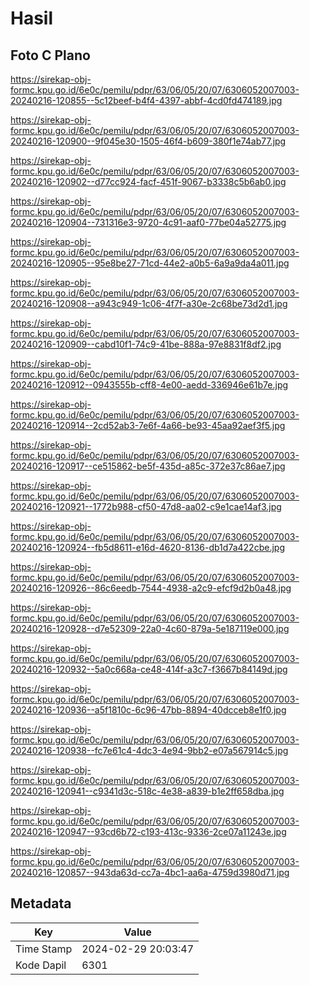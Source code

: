 # Hasil

## Foto C Plano

https://sirekap-obj-formc.kpu.go.id/6e0c/pemilu/pdpr/63/06/05/20/07/6306052007003-20240216-120855--5c12beef-b4f4-4397-abbf-4cd0fd474189.jpg

https://sirekap-obj-formc.kpu.go.id/6e0c/pemilu/pdpr/63/06/05/20/07/6306052007003-20240216-120900--9f045e30-1505-46f4-b609-380f1e74ab77.jpg

https://sirekap-obj-formc.kpu.go.id/6e0c/pemilu/pdpr/63/06/05/20/07/6306052007003-20240216-120902--d77cc924-facf-451f-9067-b3338c5b6ab0.jpg

https://sirekap-obj-formc.kpu.go.id/6e0c/pemilu/pdpr/63/06/05/20/07/6306052007003-20240216-120904--731316e3-9720-4c91-aaf0-77be04a52775.jpg

https://sirekap-obj-formc.kpu.go.id/6e0c/pemilu/pdpr/63/06/05/20/07/6306052007003-20240216-120905--95e8be27-71cd-44e2-a0b5-6a9a9da4a011.jpg

https://sirekap-obj-formc.kpu.go.id/6e0c/pemilu/pdpr/63/06/05/20/07/6306052007003-20240216-120908--a943c949-1c06-4f7f-a30e-2c68be73d2d1.jpg

https://sirekap-obj-formc.kpu.go.id/6e0c/pemilu/pdpr/63/06/05/20/07/6306052007003-20240216-120909--cabd10f1-74c9-41be-888a-97e8831f8df2.jpg

https://sirekap-obj-formc.kpu.go.id/6e0c/pemilu/pdpr/63/06/05/20/07/6306052007003-20240216-120912--0943555b-cff8-4e00-aedd-336946e61b7e.jpg

https://sirekap-obj-formc.kpu.go.id/6e0c/pemilu/pdpr/63/06/05/20/07/6306052007003-20240216-120914--2cd52ab3-7e6f-4a66-be93-45aa92aef3f5.jpg

https://sirekap-obj-formc.kpu.go.id/6e0c/pemilu/pdpr/63/06/05/20/07/6306052007003-20240216-120917--ce515862-be5f-435d-a85c-372e37c86ae7.jpg

https://sirekap-obj-formc.kpu.go.id/6e0c/pemilu/pdpr/63/06/05/20/07/6306052007003-20240216-120921--1772b988-cf50-47d8-aa02-c9e1cae14af3.jpg

https://sirekap-obj-formc.kpu.go.id/6e0c/pemilu/pdpr/63/06/05/20/07/6306052007003-20240216-120924--fb5d8611-e16d-4620-8136-db1d7a422cbe.jpg

https://sirekap-obj-formc.kpu.go.id/6e0c/pemilu/pdpr/63/06/05/20/07/6306052007003-20240216-120926--86c6eedb-7544-4938-a2c9-efcf9d2b0a48.jpg

https://sirekap-obj-formc.kpu.go.id/6e0c/pemilu/pdpr/63/06/05/20/07/6306052007003-20240216-120928--d7e52309-22a0-4c60-879a-5e187119e000.jpg

https://sirekap-obj-formc.kpu.go.id/6e0c/pemilu/pdpr/63/06/05/20/07/6306052007003-20240216-120932--5a0c668a-ce48-414f-a3c7-f3667b84149d.jpg

https://sirekap-obj-formc.kpu.go.id/6e0c/pemilu/pdpr/63/06/05/20/07/6306052007003-20240216-120936--a5f1810c-6c96-47bb-8894-40dcceb8e1f0.jpg

https://sirekap-obj-formc.kpu.go.id/6e0c/pemilu/pdpr/63/06/05/20/07/6306052007003-20240216-120938--fc7e61c4-4dc3-4e94-9bb2-e07a567914c5.jpg

https://sirekap-obj-formc.kpu.go.id/6e0c/pemilu/pdpr/63/06/05/20/07/6306052007003-20240216-120941--c9341d3c-518c-4e38-a839-b1e2ff658dba.jpg

https://sirekap-obj-formc.kpu.go.id/6e0c/pemilu/pdpr/63/06/05/20/07/6306052007003-20240216-120947--93cd6b72-c193-413c-9336-2ce07a11243e.jpg

https://sirekap-obj-formc.kpu.go.id/6e0c/pemilu/pdpr/63/06/05/20/07/6306052007003-20240216-120857--943da63d-cc7a-4bc1-aa6a-4759d3980d71.jpg


## Metadata

| Key        | Value               |
| ---------- | ------------------- |
| Time Stamp | 2024-02-29 20:03:47 |
| Kode Dapil | 6301                |



